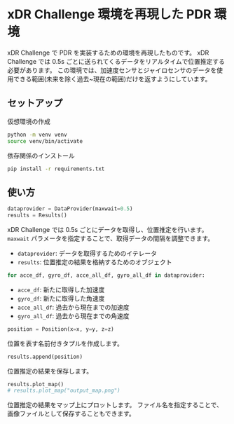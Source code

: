 # xDR Challenge 環境を再現した PDR 環境

xDR Challenge で PDR を実装するための環境を再現したものです。
xDR Challenge では 0.5s ごとに送られてくるデータをリアルタイムで位置推定する必要があります。
この環境では、加速度センサとジャイロセンサのデータを使用できる範囲(未来を除く過去~現在の範囲)だけを返すようにしています。

## セットアップ

仮想環境の作成

```bash
python -m venv venv
source venv/bin/activate
```

依存関係のインストール

```bash
pip install -r requirements.txt
```

## 使い方

```py
dataprovider = DataProvider(maxwait=0.5)
results = Results()
```

xDR Challenge では 0.5s ごとにデータを取得し、位置推定を行います。
`maxwait` パラメータを指定することで、取得データの間隔を調整できます。

- `dataprovider`: データを取得するためのイテレータ
- `results`: 位置推定の結果を格納するためのオブジェクト

```py
for acce_df, gyro_df, acce_all_df, gyro_all_df in dataprovider:
```

- `acce_df`: 新たに取得した加速度
- `gyro_df`: 新たに取得した角速度
- `acce_all_df`: 過去から現在までの加速度
- `gyro_all_df`: 過去から現在までの角速度

```py
position = Position(x=x, y=y, z=z)
```

位置を表す名前付きタプルを作成します。

```py
results.append(position)
```

位置推定の結果を保存します。

```py
results.plot_map()
# results.plot_map("output_map.png")
```

位置推定の結果をマップ上にプロットします。
ファイル名を指定することで、画像ファイルとして保存することもできます。
